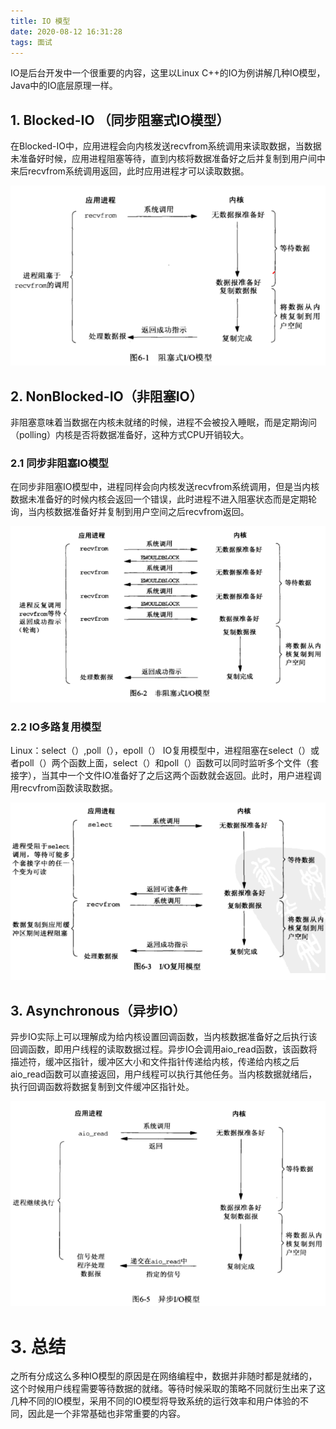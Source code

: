 ```yaml
---
title: IO 模型
date: 2020-08-12 16:31:28
tags: 面试
---
```

IO是后台开发中一个很重要的内容，这里以Linux C++的IO为例讲解几种IO模型，Java中的IO底层原理一样。
## 1. Blocked-IO （同步阻塞式IO模型）
在Blocked-IO中，应用进程会向内核发送recvfrom系统调用来读取数据，当数据未准备好时候，应用进程阻塞等待，直到内核将数据准备好之后并复制到用户间中来后recvfrom系统调用返回，此时应用进程才可以读取数据。

![](images/5.jpg)

## 2. NonBlocked-IO（非阻塞IO）
非阻塞意味着当数据在内核未就绪的时候，进程不会被投入睡眠，而是定期询问（polling）内核是否将数据准备好，这种方式CPU开销较大。

### 2.1 同步非阻塞IO模型
在同步非阻塞IO模型中，进程同样会向内核发送recvfrom系统调用，但是当内核数据未准备好的时候内核会返回一个错误，此时进程不进入阻塞状态而是定期轮询，当内核数据准备好并复制到用户空间之后recvfrom返回。

![](images/20.jpg)

### 2.2 IO多路复用模型
Linux：select（）,poll（），epoll（）
IO复用模型中，进程阻塞在select（）或者poll（）两个函数上面，select（）和poll（）函数可以同时监听多个文件（套接字），当其中一个文件IO准备好了之后这两个函数就会返回。此时，用户进程调用recvfrom函数读取数据。

![](images/21.jpg)


## 3. Asynchronous（异步IO）
异步IO实际上可以理解成为给内核设置回调函数，当内核数据准备好之后执行该回调函数，即用户线程的读取数据过程。异步IO会调用aio_read函数，该函数将描述符，缓冲区指针，缓冲区大小和文件指针传递给内核，传递给内核之后aio_read函数可以直接返回，用户线程可以执行其他任务。当内核数据就绪后，执行回调函数将数据复制到文件缓冲区指针处。

![](images/22.jpg)

# 3. 总结
之所有分成这么多种IO模型的原因是在网络编程中，数据并非随时都是就绪的，这个时候用户线程需要等待数据的就绪。等待时候采取的策略不同就衍生出来了这几种不同的IO模型，采用不同的IO模型将导致系统的运行效率和用户体验的不同，因此是一个非常基础也非常重要的内容。
